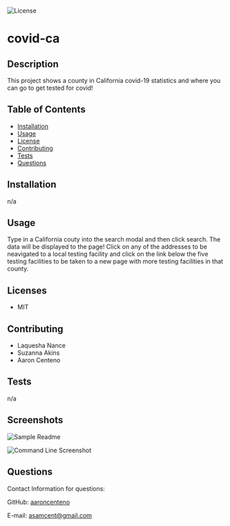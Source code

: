 
![License](https://img.shields.io/static/v1?label=License&message=MIT&color=BLUE)

# covid-ca

## Description

This project shows a county in California covid-19 statistics and where you can go to get tested for covid!

## Table of Contents

* [Installation](#installation)
* [Usage](#usage)
* [License](#license)
* [Contributing](#contributing)
* [Tests](#tests)
* [Questions](#questions)

## Installation 

n/a

## Usage

Type in a California couty into the search modal and then click search. The data will be displayed to the page! Click on any of the addresses to be neavigated to a local testing facility and click on the link below the five testing facilities to be taken to a new page with more testing facilities in that county.

## Licenses

* MIT

## Contributing

* Laquesha Nance 
*  Suzanna Akins 
*  Aaron Centeno

## Tests

n/a

## Screenshots

![Sample Readme](./imgs/Sample-Readme)

![Command Line Screenshot](./imgs/Command-Line)

## Questions

Contact Information for questions: 


GitHub: [aaroncenteno](https://www.github.com/aaroncenteno) 

E-mail: asamcent@gmail.com
  